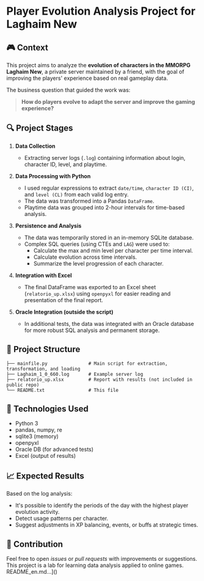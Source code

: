 # Player Evolution Analysis Project for Laghaim New

## 🎮 Context

This project aims to analyze the **evolution of characters in the MMORPG Laghaim New**, a private server maintained by a friend, with the goal of improving the players' experience based on real gameplay data.

The business question that guided the work was:
> **How do players evolve to adapt the server and improve the gaming experience?**

## 🔍 Project Stages

1. **Data Collection**
   - Extracting server logs (`.log`) containing information about login, character ID, level, and playtime.

2. **Data Processing with Python**
   - I used regular expressions to extract `date/time`, `character ID (CI)`, and `level (CL)` from each valid log entry.
   - The data was transformed into a Pandas `DataFrame`.
   - Playtime data was grouped into 2-hour intervals for time-based analysis.

3. **Persistence and Analysis**
   - The data was temporarily stored in an in-memory SQLite database.
   - Complex SQL queries (using CTEs and `LAG`) were used to:
     - Calculate the max and min level per character per time interval.
     - Calculate evolution across time intervals.
     - Summarize the level progression of each character.

4. **Integration with Excel**
   - The final DataFrame was exported to an Excel sheet (`relatorio_up.xlsx`) using `openpyxl` for easier reading and presentation of the final report.

5. **Oracle Integration (outside the script)**
   - In additional tests, the data was integrated with an Oracle database for more robust SQL analysis and permanent storage.

## 📁 Project Structure

```
├── mainfile.py               # Main script for extraction, transformation, and loading
├── Laghaim_1_0_660.log       # Example server log
├── relatorio_up.xlsx         # Report with results (not included in public repo)
└── README.txt                # This file
```

## 🔧 Technologies Used

- Python 3
- pandas, numpy, re
- sqlite3 (memory)
- openpyxl
- Oracle DB (for advanced tests)
- Excel (output of results)

## 📈 Expected Results

Based on the log analysis:
- It's possible to identify the periods of the day with the highest player evolution activity.
- Detect usage patterns per character.
- Suggest adjustments in XP balancing, events, or buffs at strategic times.

## 🤝 Contribution

Feel free to open *issues* or *pull requests* with improvements or suggestions. This project is a lab for learning data analysis applied to online games. README_en.md…]()
